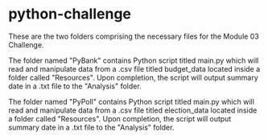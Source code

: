 # python-challenge
These are the two folders comprising the necessary files for the Module 03 Challenge.

The folder named "PyBank" contains Python script titled main.py which will read and manipulate data from a .csv file titled budget_data located inside a folder called "Resources".
Upon completion, the script will output summary date in a .txt file to the "Analysis" folder.

The folder named "PyPoll" contains Python script titled main.py which will read and manipulate data from a .csv file titled election_data located inside a folder called "Resources".
Upon completion, the script will output summary date in a .txt file to the "Analysis" folder.
